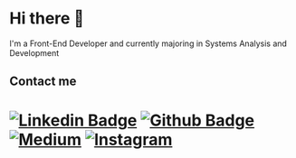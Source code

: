 # Hi there 👋

I'm a Front-End Developer and currently majoring in Systems Analysis and Development

## Contact me

# [![Linkedin Badge](https://img.shields.io/badge/-LinkedIn-0077B5?style=flat&logo=Linkedin&logoColor=white)](https://www.linkedin.com/in/bryan-matheus/) [![Github Badge](https://img.shields.io/badge/-Github-242A2D?style=flat&logo=Github&logoColor=white)](https://github.com/BryanMatheus/) [![Medium](https://img.shields.io/badge/-medium-242A2D?style=flat&logo=medium&logoColor=white)](https://medium.com/@bryan.matheusbmf) [![Instagram](https://img.shields.io/badge/-instagram-D42F8A?style=flat&logo=instagram&logoColor=white)](https://www.instagram.com/bmatheusz/)

